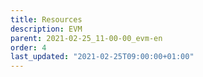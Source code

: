 ```yaml
---
title: Resources
description: EVM
parent: 2021-02-25_11-00-00_evm-en
order: 4
last_updated: "2021-02-25T09:00:00+01:00"
---
```

